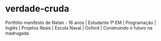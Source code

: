 # verdade-cruda
Portfólio manifesto de Natan - 16 anos | Estudante 1º EM | Programação | Inglês | Projetos Reais | Escola Naval | Oxford | Construindo o futuro na madrugada
